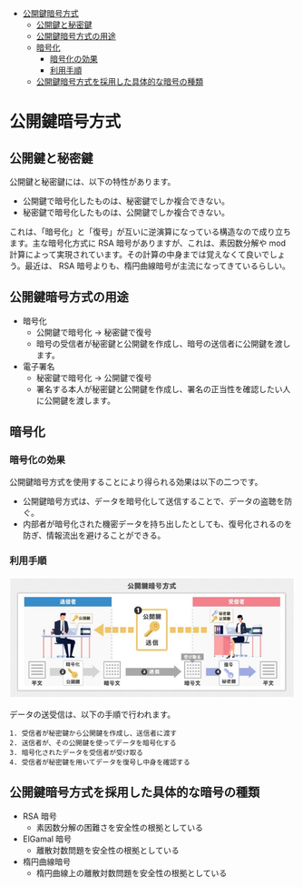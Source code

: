 <!-- TOC START min:1 max:3 link:true asterisk:false update:true -->
- [公開鍵暗号方式](#公開鍵暗号方式)
  - [公開鍵と秘密鍵](#公開鍵と秘密鍵)
  - [公開鍵暗号方式の用途](#公開鍵暗号方式の用途)
  - [暗号化](#暗号化)
    - [暗号化の効果](#暗号化の効果)
    - [利用手順](#利用手順)
  - [公開鍵暗号方式を採用した具体的な暗号の種類](#公開鍵暗号方式を採用した具体的な暗号の種類)
<!-- TOC END -->


# 公開鍵暗号方式

## 公開鍵と秘密鍵

公開鍵と秘密鍵には、以下の特性があります。

- 公開鍵で暗号化したものは、秘密鍵でしか複合できない。
- 秘密鍵で暗号化したものは、公開鍵でしか複合できない。

これは、「暗号化」と「復号」が互いに逆演算になっている構造なので成り立ちます。主な暗号化方式に RSA 暗号がありますが、これは、素因数分解や mod 計算によって実現されています。その計算の中身までは覚えなくて良いでしょう。最近は、 RSA 暗号よりも、楕円曲線暗号が主流になってきているらしい。


## 公開鍵暗号方式の用途

- 暗号化
  - 公開鍵で暗号化 → 秘密鍵で復号
  - 暗号の受信者が秘密鍵と公開鍵を作成し、暗号の送信者に公開鍵を渡します。
- 電子署名
  - 秘密鍵で暗号化 → 公開鍵で復号
  - 署名する本人が秘密鍵と公開鍵を作成し、署名の正当性を確認したい人に公開鍵を渡します。


## 暗号化

### 暗号化の効果

公開鍵暗号方式を使用することにより得られる効果は以下の二つです。

- 公開鍵暗号方式は、データを暗号化して送信することで、データの盗聴を防ぐ。  
- 内部者が暗号化された機密データを持ち出したとしても、復号化されるのを防ぎ、情報流出を避けることができる。


### 利用手順

<img src="./PKI図解.JPG" width="900">

<p>

データの送受信は、以下の手順で行われます。

```
1. 受信者が秘密鍵から公開鍵を作成し、送信者に渡す
2. 送信者が、その公開鍵を使ってデータを暗号化する
3. 暗号化されたデータを受信者が受け取る
4. 受信者が秘密鍵を用いてデータを復号し中身を確認する
```


## 公開鍵暗号方式を採用した具体的な暗号の種類

- RSA 暗号
  - 素因数分解の困難さを安全性の根拠としている
- ElGamal 暗号
  - 離散対数問題を安全性の根拠としている
- 楕円曲線暗号
  - 楕円曲線上の離散対数問題を安全性の根拠としている
